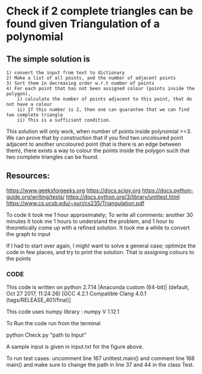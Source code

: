 # Check if 2 complete triangles can be found given Triangulation of a polynomial




## The simple solution is 
	1) convert the input from text to dictionary
	2) Make a list of all points, and the number of adjacent points
	3) Sort them in decreasing order w.r.t number of points
	4) For each point that has not been assigned colour (points inside the polygon), 
		i) calculate the number of points adjacent to this point, that do not have a colour
		ii) If this number is 2, then one can guarantee that we can find two complete triangle
		ii) This is a sufficient condition.
		


This solution will only work, when number of points inside polynomial >=3.
We can prove that by construction that if  you find two uncoloured point adjacent to another uncoloured point (that is there is an edge between them), there exists a way to colour the points inside the polygon such that two complete triangles can be found.

## Resources:
https://www.geeksforgeeks.org
https://docs.scipy.org
https://docs.python-guide.org/writing/tests/
https://docs.python.org/3/library/unittest.html
https://www.cs.ucsb.edu/~suri/cs235/Triangulation.pdf


To code it took me 1 hour approximately;
To write all comments: another 30 minutes
It took me 1 hours to understand the problem, and 1 hour to theoretically come up with a refined solution. 
It took me a while to convert the graph to input


If I had to start over again, I might want to solve a general case; optimize the code in few places, and try to print the solution. That is assigning colours to the points


### CODE
This code is written on python 2.7.14 |Anaconda custom (64-bit)| (default, Oct 27 2017, 11:24:26) 
[GCC 4.2.1 Compatible Clang 4.0.1 (tags/RELEASE_401/final)]

This code uses numpy library : numpy V 1.12.1

To Run the code
run from the terminal

python Check.py "path to Input"

A sample input is given in input.txt for the figure above.


To run test cases:
	uncomment line 167 unittest.main()
	and comment line 168 main()
	and make sure to change the path in line 37 and 44 in the class Test.
